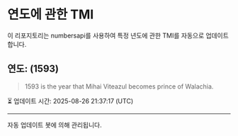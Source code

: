 
# 연도에 관한 TMI

이 리포지토리는 numbersapi를 사용하여 특정 년도에 관한 TMI를 자동으로 업데이트합니다.

## 연도: (1593)
> 1593 is the year that Mihai Viteazul becomes prince of Walachia.

⏳ 업데이트 시간: 2025-08-26 21:37:17 (UTC)

---
자동 업데이트 봇에 의해 관리됩니다.
